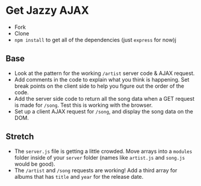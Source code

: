 # Get Jazzy AJAX

- Fork
- Clone
- `npm install` to get all of the dependencies (just `express` for now)j<X>

## Base

- Look at the pattern for the working `/artist` server code & AJAX request.<X>
- Add comments in the code to explain what you think is happening. Set break points on the client side to help you figure out the order of the code.<X>
- Add the server side code to return all the song data when a GET request is made for `/song`. Test this is working with the browser.<X>
- Set up a client AJAX request for `/song`, and display the song data on the DOM.<X>

## Stretch

- The `server.js` file is getting a little crowded. Move arrays into a `modules` folder inside of your `server` folder (names like `artist.js` and `song.js` would be good).<X>
- The `/artist` and `/song` requests are working! Add a third array for albums that has `title` and `year` for the release date.<X>
